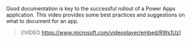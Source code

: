 Good documentation is key to the successful rollout of a Power Apps application. This video provides some best practices and suggestions on what to document for an app. 

> [!VIDEO https://www.microsoft.com/videoplayer/embed/RWs1Uz]
